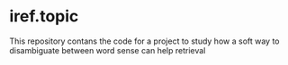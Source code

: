 iref.topic
==========

This repository contans the code for a project to study how a soft way to disambiguate between word sense can help retrieval

